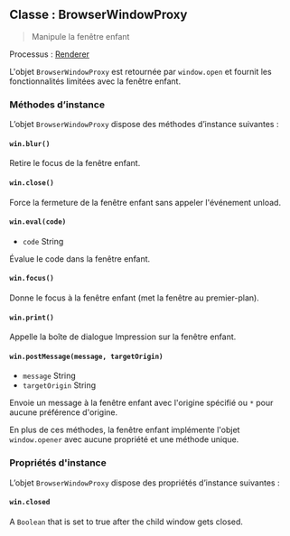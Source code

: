 ## Classe : BrowserWindowProxy

> Manipule la fenêtre enfant

Processus : [Renderer](../glossary.md#renderer-process)

L'objet `BrowserWindowProxy` est retournée par `window.open` et fournit les fonctionnalités limitées avec la fenêtre enfant.

### Méthodes d’instance

L’objet `BrowserWindowProxy` dispose des méthodes d’instance suivantes :

#### `win.blur()`

Retire le focus de la fenêtre enfant.

#### `win.close()`

Force la fermeture de la fenêtre enfant sans appeler l'événement unload.

#### `win.eval(code)`

* `code` String

Évalue le code dans la fenêtre enfant.

#### `win.focus()`

Donne le focus à la fenêtre enfant (met la fenêtre au premier-plan).

#### `win.print()`

Appelle la boîte de dialogue Impression sur la fenêtre enfant.

#### `win.postMessage(message, targetOrigin)`

* `message` String
* `targetOrigin` String

Envoie un message à la fenêtre enfant avec l'origine spécifié ou `*` pour aucune préférence d'origine.

En plus de ces méthodes, la fenêtre enfant implémente l'objet `window.opener` avec aucune propriété et une méthode unique.

### Propriétés d'instance

L’objet `BrowserWindowProxy` dispose des propriétés d’instance suivantes :

#### `win.closed`

A `Boolean` that is set to true after the child window gets closed.